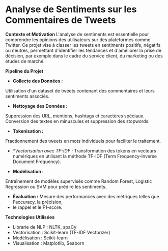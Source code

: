 # **Analyse de Sentiments sur les Commentaires de Tweets**
**Contexte et Motivation**
L'analyse de sentiments est essentielle pour comprendre les opinions des utilisateurs sur des plateformes comme Twitter. Ce projet vise à classer les tweets en sentiments positifs,
négatifs ou neutres, permettant d'identifier les tendances et d'améliorer la prise de décision, par exemple dans le cadre du service client, du marketing ou des études de marché.

**Pipeline du Projet**
- **Collecte des Données :**

Utilisation d'un dataset de tweets contenant des commentaires et leurs sentiments associés.

- **Nettoyage des Données :**

Suppression des URL, mentions, hashtags et caractères spéciaux.
Conversion des textes en minuscules et suppression des stopwords.

- **Tokenisation :**

Fractionnement des tweets en mots individuels pour faciliter le traitement.
- **Vectorisation avec TF-IDF :* Transformation des tokens en vecteurs numériques en utilisant la méthode TF-IDF (Term Frequency-Inverse Document Frequency).

- **Modélisation :**

Entraînement de modèles supervisés comme Random Forest, Logistic Regression ou SVM pour prédire les sentiments.

- **Évaluation :** Mesure des performances avec des métriques telles que l'accuracy, la précision,
- le rappel et le F1-score.

**Technologies Utilisées**

- Librarie de NLP : NLTK, spaCy
- Vectorisation : Scikit-learn (TF-IDF Vectorizer)
- Modélisation : Scikit-learn
- Visualisation : Matplotlib, Seaborn
